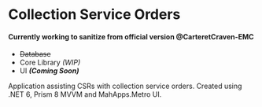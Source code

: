 # Collection Service Orders

#### Currently working to sanitize from official version @CarteretCraven-EMC

* ~~Database~~
* Core Library *(WIP)*
* UI **_(Coming Soon)_**

Application assisting CSRs with collection service orders. Created using .NET 6, Prism 8 MVVM and MahApps.Metro UI.
